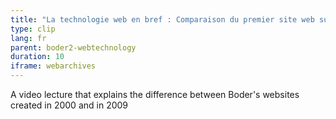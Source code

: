 ```yaml
---
title: "La technologie web en bref : Comparaison du premier site web sur David Boder avec celui de 2009"
type: clip
lang: fr
parent: boder2-webtechnology
duration: 10
iframe: webarchives
---
```


A video lecture that explains the difference between Boder's websites created in 2000 and in 2009


<!-- more -->
